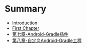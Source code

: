 # Summary

* [Introduction](README.md)
* [First Chapter](chapter1.md)
* [第七章-Android-Gradle插件](7777.md)
* [第八章-自定义Android-Gradle工程](第六章-Java-Gradle插件.md)

